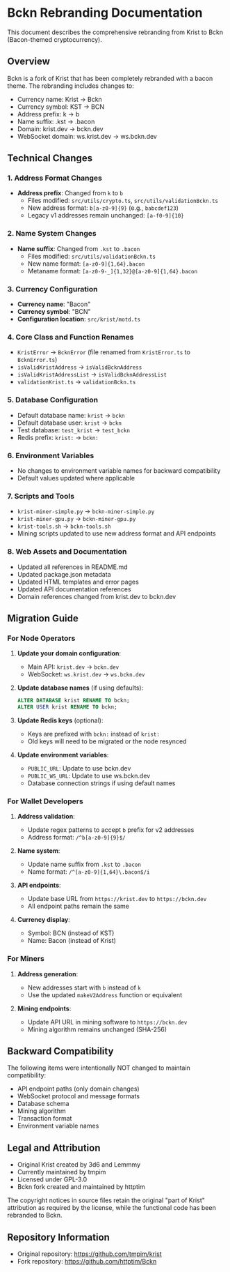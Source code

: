 # Bckn Rebranding Documentation

This document describes the comprehensive rebranding from Krist to Bckn (Bacon-themed cryptocurrency).

## Overview

Bckn is a fork of Krist that has been completely rebranded with a bacon theme. The rebranding includes changes to:
- Currency name: Krist → Bckn
- Currency symbol: KST → BCN
- Address prefix: k → b
- Name suffix: .kst → .bacon
- Domain: krist.dev → bckn.dev
- WebSocket domain: ws.krist.dev → ws.bckn.dev

## Technical Changes

### 1. Address Format Changes
- **Address prefix**: Changed from `k` to `b`
  - Files modified: `src/utils/crypto.ts`, `src/utils/validationBckn.ts`
  - New address format: `b[a-z0-9]{9}` (e.g., `babcdef123`)
  - Legacy v1 addresses remain unchanged: `[a-f0-9]{10}`

### 2. Name System Changes
- **Name suffix**: Changed from `.kst` to `.bacon`
  - Files modified: `src/utils/validationBckn.ts`
  - New name format: `[a-z0-9]{1,64}.bacon`
  - Metaname format: `[a-z0-9-_]{1,32}@[a-z0-9]{1,64}.bacon`

### 3. Currency Configuration
- **Currency name**: "Bacon"
- **Currency symbol**: "BCN"
- **Configuration location**: `src/krist/motd.ts`

### 4. Core Class and Function Renames
- `KristError` → `BcknError` (file renamed from `KristError.ts` to `BcknError.ts`)
- `isValidKristAddress` → `isValidBcknAddress`
- `isValidKristAddressList` → `isValidBcknAddressList`
- `validationKrist.ts` → `validationBckn.ts`

### 5. Database Configuration
- Default database name: `krist` → `bckn`
- Default database user: `krist` → `bckn`
- Test database: `test_krist` → `test_bckn`
- Redis prefix: `krist:` → `bckn:`

### 6. Environment Variables
- No changes to environment variable names for backward compatibility
- Default values updated where applicable

### 7. Scripts and Tools
- `krist-miner-simple.py` → `bckn-miner-simple.py`
- `krist-miner-gpu.py` → `bckn-miner-gpu.py`
- `krist-tools.sh` → `bckn-tools.sh`
- Mining scripts updated to use new address format and API endpoints

### 8. Web Assets and Documentation
- Updated all references in README.md
- Updated package.json metadata
- Updated HTML templates and error pages
- Updated API documentation references
- Domain references changed from krist.dev to bckn.dev

## Migration Guide

### For Node Operators

1. **Update your domain configuration**:
   - Main API: `krist.dev` → `bckn.dev`
   - WebSocket: `ws.krist.dev` → `ws.bckn.dev`

2. **Update database names** (if using defaults):
   ```sql
   ALTER DATABASE krist RENAME TO bckn;
   ALTER USER krist RENAME TO bckn;
   ```

3. **Update Redis keys** (optional):
   - Keys are prefixed with `bckn:` instead of `krist:`
   - Old keys will need to be migrated or the node resynced

4. **Update environment variables**:
   - `PUBLIC_URL`: Update to use bckn.dev
   - `PUBLIC_WS_URL`: Update to use ws.bckn.dev
   - Database connection strings if using default names

### For Wallet Developers

1. **Address validation**:
   - Update regex patterns to accept `b` prefix for v2 addresses
   - Address format: `/^b[a-z0-9]{9}$/`

2. **Name system**:
   - Update name suffix from `.kst` to `.bacon`
   - Name format: `/^[a-z0-9]{1,64}\.bacon$/i`

3. **API endpoints**:
   - Update base URL from `https://krist.dev` to `https://bckn.dev`
   - All endpoint paths remain the same

4. **Currency display**:
   - Symbol: BCN (instead of KST)
   - Name: Bacon (instead of Krist)

### For Miners

1. **Address generation**:
   - New addresses start with `b` instead of `k`
   - Use the updated `makeV2Address` function or equivalent

2. **Mining endpoints**:
   - Update API URL in mining software to `https://bckn.dev`
   - Mining algorithm remains unchanged (SHA-256)

## Backward Compatibility

The following items were intentionally NOT changed to maintain compatibility:
- API endpoint paths (only domain changes)
- WebSocket protocol and message formats
- Database schema
- Mining algorithm
- Transaction format
- Environment variable names

## Legal and Attribution

- Original Krist created by 3d6 and Lemmmy
- Currently maintained by tmpim
- Licensed under GPL-3.0
- Bckn fork created and maintained by httptim

The copyright notices in source files retain the original "part of Krist" attribution as required by the license, while the functional code has been rebranded to Bckn.

## Repository Information

- Original repository: https://github.com/tmpim/krist
- Fork repository: https://github.com/httptim/Bckn